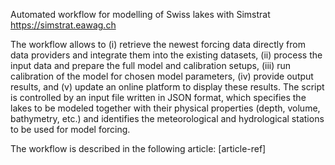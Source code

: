 Automated workflow for modelling of Swiss lakes with Simstrat
https://simstrat.eawag.ch

The workflow allows to (i) retrieve the newest forcing data directly from data providers and integrate them into the existing datasets, (ii) process the input data and prepare the full model and calibration setups, (iii) run calibration of the model for chosen model parameters, (iv) provide output results, and (v) update an online platform to display these results. The script is controlled by an input file written in JSON format, which specifies the lakes to be modeled together with their physical properties (depth, volume, bathymetry, etc.) and identifies the meteorological and hydrological stations to be used for model forcing. 

The workflow is described in the following article: [article-ref]
